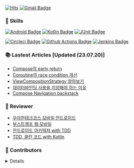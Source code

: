[![Hits](https://hits.seeyoufarm.com/api/count/incr/badge.svg?url=https%3A%2F%2Fgithub.com%2FBeokBeok&count_bg=%2379C83D&title_bg=%23555555&icon=&icon_color=%23E7E7E7&title=hits&edge_flat=false)](https://hits.seeyoufarm.com)
[![Gmail Badge](https://img.shields.io/badge/-Gmail-d14836?style=flat-square&logo=Gmail&logoColor=white&link=mailto:kekemusa37@gmail.com)](mailto:kekemusa37@gmail.com)

### 🌟 Skills
[![Android Badge](http://img.shields.io/badge/-Android-brightgreen?style=for-the-badge&logo=android&link=https://d.android.com/)](https://d.android.com/)
[![Kotlin Badge](http://img.shields.io/badge/-Kotlin-blue?style=for-the-badge&logo=kotlin&link=https://kotlinlang.org/docs/reference/)](https://kotlinlang.org/docs/reference/)
[![JUnit Badge](http://img.shields.io/badge/-JUnit-green?style=for-the-badge&logo=junit&link=https://junit.org/junit5/docs/current/user-guide/)](https://junit.org/junit5/docs/current/user-guide/)

[![Circleci Badge](http://img.shields.io/badge/-Circleci-black?style=for-the-badge&logo=circleci&link=https://circleci.com/)](https://circleci.com/)
[![Github Actions Badge](http://img.shields.io/badge/-GithubActions-black?style=for-the-badge&logo=github-actions&link=https://docs.github.com/en/actions/)](https://docs.github.com/en/actions/)
[![Jenkins Badge](https://img.shields.io/badge/-Jenkins-black?style=for-the-badge&logo=jenkins&link=https://www.jenkins.io/)](https://www.jenkins.io/)

### 📚 Lastest Articles [Updated (23.07.20)]
- [Compose의 early return](https://velog.io/@beokbeok/Compose-early-return)
- [Coroutine의 race condition 개선](https://velog.io/@beokbeok/Coroutine%EC%9D%98-race-condition-%EA%B0%9C%EC%84%A0)
- [ViewCompositionStrategy 알아보기](https://velog.io/@beokbeok/ViewCompositionStrategy)
- [데이터바인딩 사용을 지양해야 하는 이유](https://velog.io/@beokbeok/%EC%99%9C-%EB%8D%B0%EC%9D%B4%ED%84%B0%EB%B0%94%EC%9D%B8%EB%94%A9-%EC%82%AC%EC%9A%A9%EC%9D%84-%EB%A9%88%EC%B6%B0%EC%95%BC%ED%95%A0%EA%B9%8C)
- [Compose Navigation backstack](https://velog.io/@beokbeok/Jetpack-Compose-%EB%B0%B1%EC%8A%A4%ED%83%9D-%EC%A0%95%EB%A6%AC)

### 📝 Reviewer
- [우아한테크코스 모바일 안드로이드](https://techcourse.woowahan.com/)
- [부스트캠프 웹·모바일](https://boostcamp.connect.or.kr/mentor_contributor.html)
- [안드로이드 아키텍처 with TDD](https://edu.nextstep.camp/c/QT9zj8KN/)
- [TDD, 클린 코드 with Kotlin](https://edu.nextstep.camp/c/Z9QeJlCi/)

### 🤝 Contributors 
<details>

[![Repository Card](https://widget.realdeveloper.pro/api/card?user=beokbeok&repo=DroidKnights2021_App)](https://github.com/droidknights/DroidKnights2021_App)

</details>
